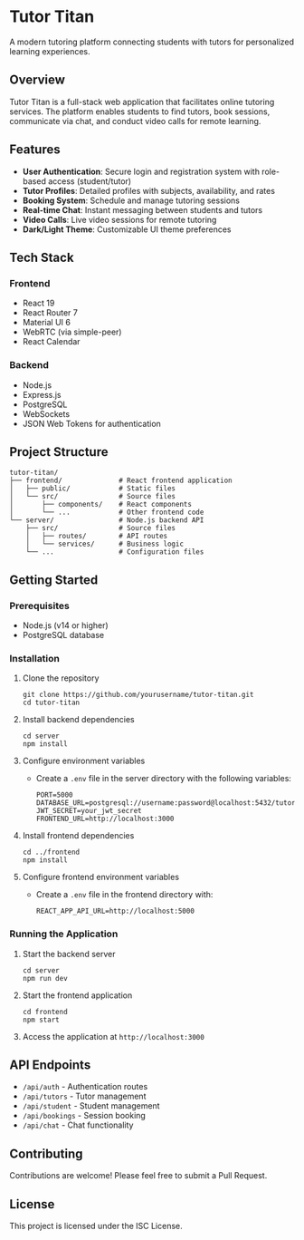 # Tutor Titan

A modern tutoring platform connecting students with tutors for personalized learning experiences.

## Overview

Tutor Titan is a full-stack web application that facilitates online tutoring services. The platform enables students to find tutors, book sessions, communicate via chat, and conduct video calls for remote learning.

## Features

- **User Authentication**: Secure login and registration system with role-based access (student/tutor)
- **Tutor Profiles**: Detailed profiles with subjects, availability, and rates
- **Booking System**: Schedule and manage tutoring sessions
- **Real-time Chat**: Instant messaging between students and tutors
- **Video Calls**: Live video sessions for remote tutoring
- **Dark/Light Theme**: Customizable UI theme preferences

## Tech Stack

### Frontend
- React 19
- React Router 7
- Material UI 6
- WebRTC (via simple-peer)
- React Calendar

### Backend
- Node.js
- Express.js
- PostgreSQL
- WebSockets
- JSON Web Tokens for authentication

## Project Structure

```
tutor-titan/
├── frontend/              # React frontend application
│   ├── public/            # Static files
│   └── src/               # Source files
│       ├── components/    # React components
│       └── ...            # Other frontend code
└── server/                # Node.js backend API
    ├── src/               # Source files
    │   ├── routes/        # API routes
    │   └── services/      # Business logic
    └── ...                # Configuration files
```

## Getting Started

### Prerequisites

- Node.js (v14 or higher)
- PostgreSQL database

### Installation

1. Clone the repository
   ```
   git clone https://github.com/yourusername/tutor-titan.git
   cd tutor-titan
   ```

2. Install backend dependencies
   ```
   cd server
   npm install
   ```

3. Configure environment variables
   - Create a `.env` file in the server directory with the following variables:
     ```
     PORT=5000
     DATABASE_URL=postgresql://username:password@localhost:5432/tutortitan
     JWT_SECRET=your_jwt_secret
     FRONTEND_URL=http://localhost:3000
     ```

4. Install frontend dependencies
   ```
   cd ../frontend
   npm install
   ```

5. Configure frontend environment variables
   - Create a `.env` file in the frontend directory with:
     ```
     REACT_APP_API_URL=http://localhost:5000
     ```

### Running the Application

1. Start the backend server
   ```
   cd server
   npm run dev
   ```

2. Start the frontend application
   ```
   cd frontend
   npm start
   ```

3. Access the application at `http://localhost:3000`

## API Endpoints

- `/api/auth` - Authentication routes
- `/api/tutors` - Tutor management
- `/api/student` - Student management
- `/api/bookings` - Session booking
- `/api/chat` - Chat functionality

## Contributing

Contributions are welcome! Please feel free to submit a Pull Request.

## License

This project is licensed under the ISC License.
